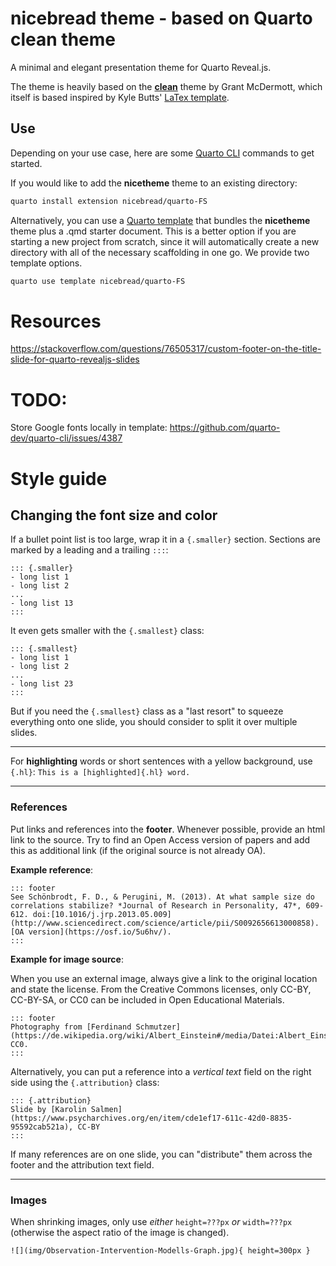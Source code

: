 # nicebread theme - based on Quarto clean theme

A minimal and elegant presentation theme for Quarto Reveal.js.

The theme is heavily based on the **[clean](https://github.com/grantmcdermott/quarto-revealjs-clean)** theme by Grant McDermott, which itself is based inspired by Kyle Butts' [LaTex template](https://raw.githack.com/kylebutts/templates/master/latex-slides/auxiliary/slides.pdf).


## Use

Depending on your use case, here are some [Quarto CLI](https://quarto.org/)
commands to get started.

If you would like to add the **nicetheme** theme to an existing directory:

```bash
quarto install extension nicebread/quarto-FS
```

Alternatively, you can use a
[Quarto template](https://quarto.org/docs/extensions/starter-templates.html)
that bundles the **nicetheme** theme plus a .qmd starter document. This is a better
option if you are starting a new project from scratch, since it will automatically
create a new directory with all of the necessary scaffolding in one go. We provide
two template options.

```bash
quarto use template nicebread/quarto-FS
```

# Resources

https://stackoverflow.com/questions/76505317/custom-footer-on-the-title-slide-for-quarto-revealjs-slides


# TODO:

Store Google fonts locally in template:
https://github.com/quarto-dev/quarto-cli/issues/4387

# Style guide

## Changing the font size and color

If a bullet point list is too large, wrap it in a `{.smaller}` section. Sections are marked by a leading and a trailing `:::`:

```
::: {.smaller}
- long list 1
- long list 2
...
- long list 13
:::
```

It even gets smaller with the `{.smallest}` class:

```
::: {.smallest}
- long list 1
- long list 2
...
- long list 23
:::
```

But if you need the `{.smallest}` class as a "last resort" to squeeze everything onto one slide, you should consider to split it over multiple slides.

---

For **highlighting** words or short sentences with a yellow background, use `{.hl}`:
`This is a [highlighted]{.hl} word.`

---

### References

Put links and references into the **footer**. Whenever possible, provide an html link to the source. Try to find an Open Access version of papers and add this as additional link (if the original source is not already OA).

**Example reference**:

```
::: footer
See Schönbrodt, F. D., & Perugini, M. (2013). At what sample size do correlations stabilize? *Journal of Research in Personality, 47*, 609-612. doi:[10.1016/j.jrp.2013.05.009](http://www.sciencedirect.com/science/article/pii/S0092656613000858). [OA version](https://osf.io/5u6hv/).
:::
```

**Example for image source**:

When you use an external image, always give a link to the original location and state the license. From the Creative Commons licenses, only CC-BY, CC-BY-SA, or CC0 can be included in Open Educational Materials.

```
::: footer
Photography from [Ferdinand Schmutzer](https://de.wikipedia.org/wiki/Albert_Einstein#/media/Datei:Albert_Einstein_1921_by_F_Schmutzer.jpg), CC0.
:::
```

Alternatively, you can put a reference into a *vertical text* field on the right side using the `{.attribution}` class:

```
::: {.attribution}
Slide by [Karolin Salmen](https://www.psycharchives.org/en/item/cde1ef17-611c-42d0-8835-95592cab521a), CC-BY
:::
```
If many references are on one slide, you can "distribute" them across the footer and the attribution text field.

---

### Images

When shrinking images, only use *either* `height=???px` *or* `width=???px` (otherwise the aspect ratio of the image is changed).

```
![](img/Observation-Intervention-Modells-Graph.jpg){ height=300px }
```